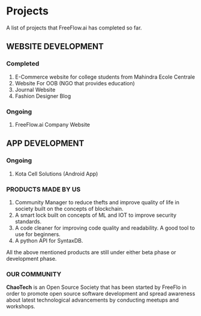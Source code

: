 # Projects

A list of projects that FreeFlow.ai has completed so far.

## WEBSITE DEVELOPMENT
### Completed
1) E-Commerce website for college students from Mahindra Ecole Centrale
2) Website For OOB (NGO that provides education)
3) Journal Website
4) Fashion Designer Blog

### Ongoing
1) FreeFlow.ai Company Website

## APP DEVELOPMENT
### Ongoing
1) Kota Cell Solutions (Android App)

### PRODUCTS MADE BY US
1) Community Manager to reduce thefts and improve quality of life in society built on the concepts of blockchain.
2) A smart lock built on concepts of ML and IOT to improve security standards.
3) A code cleaner for improving code quality and readability. A good tool to use for beginners.
4) A python API for SyntaxDB.

All the above mentioned products are still under either beta phase or development phase.

### OUR COMMUNITY
<b>ChaoTech</b> is an Open Source Society that has been started by FreeFlo in order to promote open source software development and spread awareness about latest technological advancements by conducting meetups and workshops.
